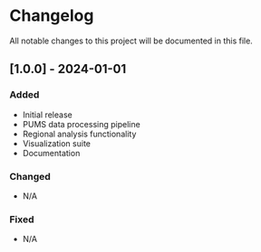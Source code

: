 # Changelog

All notable changes to this project will be documented in this file.

## [1.0.0] - 2024-01-01

### Added
- Initial release
- PUMS data processing pipeline
- Regional analysis functionality
- Visualization suite
- Documentation

### Changed
- N/A

### Fixed
- N/A 